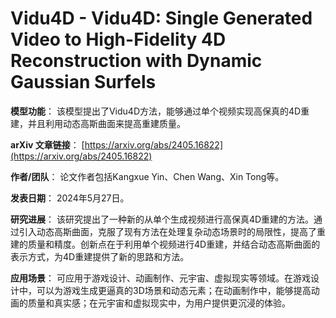 # Vidu4D - Vidu4D: Single Generated Video to High-Fidelity 4D Reconstruction with Dynamic Gaussian Surfels

**模型功能**：
该模型提出了Vidu4D方法，能够通过单个视频实现高保真的4D重建，并且利用动态高斯曲面来提高重建质量。

**arXiv 文章链接**：
[https://arxiv.org/abs/2405.16822](https://arxiv.org/abs/2405.16822)

**作者/团队**：
论文作者包括Kangxue Yin、Chen Wang、Xin Tong等。

**发表日期**：
2024年5月27日。

**研究进展**：
该研究提出了一种新的从单个生成视频进行高保真4D重建的方法。通过引入动态高斯曲面，克服了现有方法在处理复杂动态场景时的局限性，提高了重建的质量和精度。创新点在于利用单个视频进行4D重建，并结合动态高斯曲面的表示方式，为4D重建提供了新的思路和方法。

**应用场景**：
可应用于游戏设计、动画制作、元宇宙、虚拟现实等领域。在游戏设计中，可以为游戏生成更逼真的3D场景和动态元素；在动画制作中，能够提高动画的质量和真实感；在元宇宙和虚拟现实中，为用户提供更沉浸的体验。